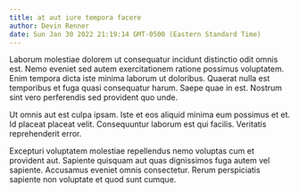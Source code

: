 ```yaml
---
title: at aut iure tempora facere
author: Devin Renner
date: Sun Jan 30 2022 21:19:14 GMT-0500 (Eastern Standard Time)
---
```

Laborum molestiae dolorem ut consequatur incidunt distinctio odit omnis est. Nemo eveniet sed autem exercitationem ratione possimus voluptatem. Enim tempora dicta iste minima laborum ut doloribus. Quaerat nulla est temporibus et fuga quasi consequatur harum. Saepe quae in est. Nostrum sint vero perferendis sed provident quo unde.

 Ut omnis aut est culpa ipsam. Iste et eos aliquid minima eum possimus et et. Id placeat placeat velit. Consequuntur laborum est qui facilis. Veritatis reprehenderit error.

 Excepturi voluptatem molestiae repellendus nemo voluptas cum et provident aut. Sapiente quisquam aut quas dignissimos fuga autem vel sapiente. Accusamus eveniet omnis consectetur. Rerum perspiciatis sapiente non voluptate et quod sunt cumque.